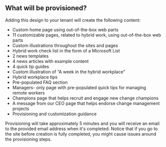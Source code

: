 ## What will be provisioned?

Adding this design to your tenant will create the following content:

- Custom home page using out-of-the-box web parts
- 11 customizable pages, related to hybrid work, using out-of-the-box web parts
- Custom illustrations throughout the sites and pages
- Hybrid work check list in the form of a Microsoft List
- 2 news templates
- 4 news articles with example content
- 4 quick tip guides
- Custom illustration of “A week in the hybrid workplace”
- Hybrid workplace tips
- Pre-populated FAQ section
- Managers- only page with pre-populated quick tips for managing remote workers
- Champions page that helps recruit and engage new change champions
- A message from our CEO page that helps endorse change management projects
- Provisioning and customization guidance

Provisioning will take approximately 5 minutes and you will receive an email to the provided email address when it's completed. Notice that if you go to the site before creation is fully completed, you might cause issues around the provisioning steps.
